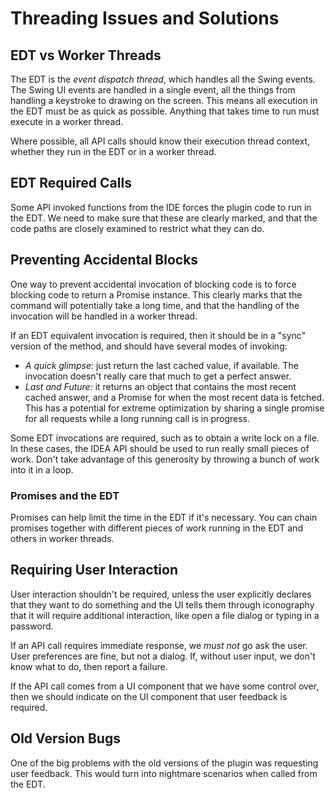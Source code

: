 # Threading Issues and Solutions

## EDT vs Worker Threads

The EDT is the *event dispatch thread*, which handles all the Swing events.  The Swing UI events are handled in a single event, all the things from handling a keystroke to drawing on the screen.  This means all execution in the EDT must be as quick as possible.  Anything that takes time to run must execute in a worker thread.

Where possible, all API calls should know their execution thread context, whether they run in the EDT or in a worker thread.


## EDT Required Calls

Some API invoked functions from the IDE forces the plugin code to run in the EDT.  We need to make sure that these are clearly marked, and that the code paths are closely examined to restrict what they can do.


## Preventing Accidental Blocks

One way to prevent accidental invocation of blocking code is to force blocking code to return a Promise instance.  This clearly marks that the command will potentially take a long time, and that the handling of the invocation will be handled in a worker thread.

If an EDT equivalent invocation is required, then it should be in a "sync" version of the method, and should have several modes of invoking:

* *A quick glimpse:* just return the last cached value, if available.  The invocation doesn't really care that much to get a perfect answer.
* *Last and Future:* it returns an object that contains the most recent cached answer, and a Promise for when the most recent data is fetched.  This has a potential for extreme optimization by sharing a single promise for all requests while a long running call is in progress.

Some EDT invocations are required, such as to obtain a write lock on a file.  In these cases, the IDEA API should be used to run really small pieces of work.  Don't take advantage of this generosity by throwing a bunch of work into it in a loop.


### Promises and the EDT

Promises can help limit the time in the EDT if it's necessary.  You can chain promises together with different pieces of work running in the EDT and others in worker threads.


## Requiring User Interaction

User interaction shouldn't be required, unless the user explicitly declares that they want to do something and the UI tells them through iconography that it will require additional interaction, like open a file dialog or typing in a password.

If an API call requires immediate response, we *must not* go ask the user.  User preferences are fine, but not a dialog.  If, without user input, we don't know what to do, then report a failure.

If the API call comes from a UI component that we have some control over, then we should indicate on the UI component that user feedback is required.


## Old Version Bugs

One of the big problems with the old versions of the plugin was requesting user feedback.  This would turn into nightmare scenarios when called from the EDT.
